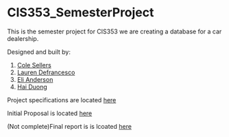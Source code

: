 # CIS353_SemesterProject

This is the semester project for CIS353 we are creating a database for a car dealership. 

Designed and built by: 
  1. [Cole Sellers](https://github.com/Csellers15)
  2. [Lauren Defrancesco](https://github.com/lauren209)
  3. [Eli Anderson](https://github.com/Eli-Anderson)
  4. [Hai Duong](https://github.com/HaiHD12)

Project specifications are located [here](https://github.com/Csellers15/CIS353_SemesterProject/blob/master/CIS353-dbDesignProjSpecs.pdf)

Initial Proposal is located [here](https://github.com/Csellers15/CIS353_SemesterProject/blob/master/proposal.docx)

(Not complete)Final report is is lcoated [here](ww.google.com)
